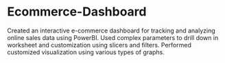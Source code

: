 # Ecommerce-Dashboard
Created an interactive e-commerce dashboard for tracking and analyzing online sales data using PowerBI.
Used complex parameters to drill down in worksheet and customization using slicers and filters.
Performed customized visualization using various types of graphs.

